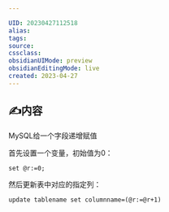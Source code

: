 ```yaml
---

UID: 20230427112518 
alias: 
tags: 
source: 
cssclass: 
obsidianUIMode: preview
obsidianEditingMode: live
created: 2023-04-27
---
```


## ✍内容

MySQL给一个字段递增赋值

首先设置一个变量，初始值为0：

```
set @r:=0;
```

然后更新表中对应的指定列：

```
update tablename set columnname=(@r:=@r+1)
```



